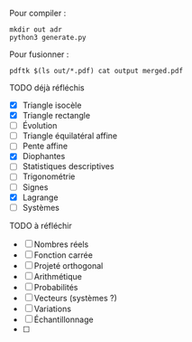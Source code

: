 Pour compiler :
```
mkdir out adr
python3 generate.py
```

Pour fusionner :
```
pdftk $(ls out/*.pdf) cat output merged.pdf
```

TODO déjà réfléchis
- [x] Triangle isocèle
- [x] Triangle rectangle
- [ ] Évolution
- [ ] Triangle équilatéral affine
- [ ] Pente affine
- [x] Diophantes
- [ ] Statistiques descriptives
- [ ] Trigonométrie
- [ ] Signes
- [x] Lagrange
- [ ] Systèmes

TODO à réfléchir 
- [ ] Nombres réels
- [ ] Fonction carrée
- [ ] Projeté orthogonal
- [ ] Arithmétique
- [ ] Probabilités
- [ ] Vecteurs (systèmes ?)
- [ ] Variations
- [ ] Échantillonnage
- [ ]



